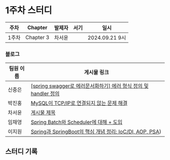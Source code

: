 # 1주차 스터디
| 주차  | Chapter | 발제자 | 서기 | 일시 |
|-------|---------|--------|------|------|
| 1주차 | Chapter 3 | 차서윤 |      | 2024.09.21 9시 |

### 블로그

| 팀원 이름 | 게시물 링크 |
|-----------|-------------|
| 신중은    | [[spring swagger로 에러문서화하기] 에러 형식 정의 및 handler 정의](https://haward.tistory.com/250) |
| 박진홍    | [MySQL이 TCP/IP로 연결되지 않는 문제 해결](https://jiinhong.github.io/posts/MySQL%EC%9D%B4-TCP.IP%EB%A1%9C-%EC%97%B0%EA%B2%B0%EB%90%98%EC%A7%80-%EC%95%8A%EB%8A%94-%EB%AC%B8%EC%A0%9C-%ED%95%B4%EA%B2%B0/) |
| 차서윤    | [게시물 제목](URL) |
| 임채영    | [Spring Batch와 Scheduler에 대해 + 도입](https://velog.io/@chaeyounge/Spring-Batch%EC%99%80-Scheduler%EC%97%90-%EB%8C%80%ED%95%B4-%EB%8F%84%EC%9E%85) |
| 이지원    | [Spring과 SpringBoot의 핵심 개념 정리: IoC/DI, AOP, PSA](https://easy1nhard2.tistory.com/20)) |

## 스터디 기록
